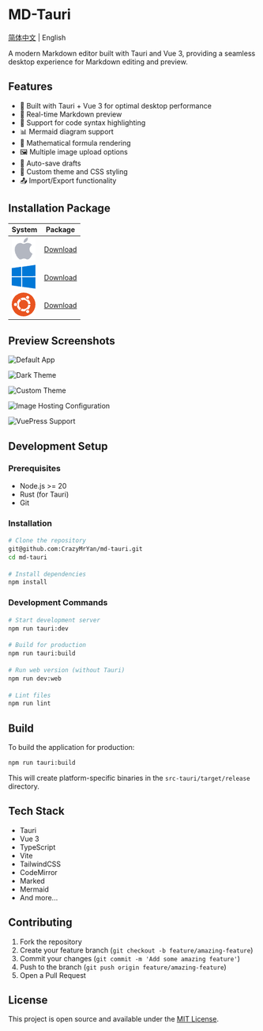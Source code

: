 # MD-Tauri

[简体中文](README_zh.md) | English

A modern Markdown editor built with Tauri and Vue 3, providing a seamless desktop experience for Markdown editing and preview.

## Features

- 🚀 Built with Tauri + Vue 3 for optimal desktop performance
- 📝 Real-time Markdown preview
- 🎨 Support for code syntax highlighting
- 📊 Mermaid diagram support
- 🧮 Mathematical formula rendering
- 🖼️ Multiple image upload options
- 💾 Auto-save drafts
- 🎯 Custom theme and CSS styling
- 📤 Import/Export functionality

## Installation Package

| System                                 | Package                                                                                                                 |
| -------------------------------------- | ----------------------------------------------------------------------------------------------------------------------- |
| ![](./public/assets/icons/macos.png)   | [Download](https://github.com/CrazyMrYan/md-tauri/releases/tag/v1.1.0#:~:text=md%2Dtauri_1.1.0_x64%2D1.1.0.dmg)         |
| ![](./public/assets/icons/windows.png) | [Download](https://github.com/CrazyMrYan/md-tauri/releases/tag/v1.1.0#:~:text=md%2Dtauri_1.1.0_x64_zh%2DCN%2D1.1.0.msi) |
| ![](./public/assets/icons/ubuntu.png)  | [Download](https://github.com/CrazyMrYan/md-tauri/releases/tag/v1.1.0#:~:text=md%2Dtauri_1.1.0_amd64%2D1.1.0.deb)       |

## Preview Screenshots

![Default App](./public/assets/images/Snipaste_2025-03-07_14-10-08.png)

![Dark Theme](./public/assets/images/Snipaste_2025-03-07_14-11-26.png)

![Custom Theme](./public/assets/images/Snipaste_2025-03-07_14-12-20.png)

![Image Hosting Configuration](./public/assets/images/Snipaste_2025-03-07_14-12-58.png)

![VuePress Support](./public/assets/images/Snipaste_2025-03-07_14-16-31.png)

## Development Setup

### Prerequisites

- Node.js >= 20
- Rust (for Tauri)
- Git

### Installation

```bash
# Clone the repository
git@github.com:CrazyMrYan/md-tauri.git
cd md-tauri

# Install dependencies
npm install
```

### Development Commands

```bash
# Start development server
npm run tauri:dev

# Build for production
npm run tauri:build

# Run web version (without Tauri)
npm run dev:web

# Lint files
npm run lint
```

## Build

To build the application for production:

```bash
npm run tauri:build
```

This will create platform-specific binaries in the `src-tauri/target/release` directory.

## Tech Stack

- Tauri
- Vue 3
- TypeScript
- Vite
- TailwindCSS
- CodeMirror
- Marked
- Mermaid
- And more...

## Contributing

1. Fork the repository
2. Create your feature branch (`git checkout -b feature/amazing-feature`)
3. Commit your changes (`git commit -m 'Add some amazing feature'`)
4. Push to the branch (`git push origin feature/amazing-feature`)
5. Open a Pull Request

## License

This project is open source and available under the [MIT License](LICENSE).
